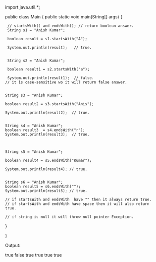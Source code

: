 import java.util.*;

public class Main {
    public static void main(String[] args) {
     
     // startsWith() and endsWith(); // return boolean answer.
     String s1 = "Anish Kumar";
     
     boolean result = s1.startsWith("A");
     
     System.out.println(result);   // true. 
     
    
     String s2 = "Anish Kumar";
     
     boolean result1 = s2.startsWith("a");
     
     System.out.println(result1);  // false.
    // it is case-sensitive wo it will return false answer. 

    
    String s3 = "Anish Kumar";
    
    boolean result2 = s3.startsWith("Anis");
    
    System.out.println(result2);  // true.
    
    
    String s4 = "Anish Kumar";
    boolean result3  = s4.endsWith("r");
    System.out.println(result3);  // true.
    
   
   
    String s5 = "Anish Kumar";
    
    boolean result4 = s5.endsWith("Kumar");
    
    System.out.println(result4); // true.

    
    String s6 = "Anish Kumar";
    boolean result5 = s6.endsWith("");
    System.out.println(result5); // true.
    
    // if startsWith and endsWith  have "" then it always return true.
    // if startsWith and endsWith have space then it will also return true.
    
    // if string is null it will throw null pointer Exception.
    
    

  }
  
  
}

Output:

true
false
true
true
true
true

